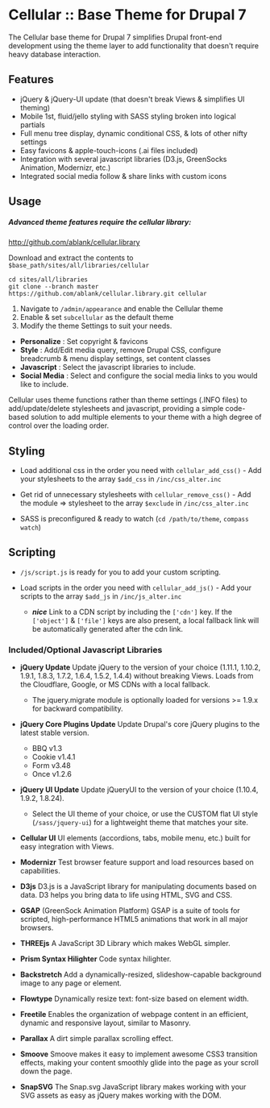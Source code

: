 # Cellular :: Base Theme for Drupal 7

The Cellular base theme for Drupal 7 simplifies Drupal front-end development
 using the theme layer to add functionality that doesn't require heavy
 database interaction.

## Features

* jQuery & jQuery-UI update (that doesn't break Views & simplifies UI theming)
* Mobile 1st, fluid/jello styling with SASS styling broken into logical partials
* Full menu tree display, dynamic conditional CSS, & lots of other nifty
settings
* Easy favicons & apple-touch-icons (.ai files included)
* Integration with several javascript libraries (D3.js, GreenSocks Animation,
 Modernizr, etc.)
* Integrated social media follow & share links with custom icons

## Usage

##### Advanced theme features require the cellular library:
http://github.com/ablank/cellular.library

Download and extract the contents to `$base_path/sites/all/libraries/cellular`
```
cd sites/all/libraries
git clone --branch master https://github.com/ablank/cellular.library.git cellular
```

1. Navigate to `/admin/appearance` and enable the Cellular theme
2. Enable & set `subcellular` as the default theme
3. Modify the theme Settings to suit your needs.
  * __Personalize__ : Set copyright & favicons
  * __Style__ : Add/Edit media query, remove Drupal CSS,
  configure breadcrumb & menu display settings, set content classes
  * __Javascript__ : Select the javascript libraries to include.
  * __Social Media__ : Select and configure the social media links to you
  would like to include.

Cellular uses theme functions rather than theme settings (.INFO files) to
add/update/delete stylesheets and javascript, providing a simple code-based
solution to add multiple elements to your theme with a high degree of control
 over the loading order.

## Styling

* Load additional css in the order you need with `cellular_add_css()` - Add
your stylesheets to the array `$add_css` in `/inc/css_alter.inc`

* Get rid of unnecessary stylesheets with `cellular_remove_css()` - Add the
module => stylesheet to the array `$exclude` in `/inc/css_alter.inc`

* SASS is preconfigured & ready to watch (`cd /path/to/theme`, `compass watch`)

## Scripting

* `/js/script.js` is ready for you to add your custom scripting.

* Load scripts in the order you need with `cellular_add_js()` - Add your
scripts to the array `$add_js` in `/inc/js_alter.inc`
  * ***nice*** Link to a CDN script by including the `['cdn']` key. If the
  `['object']` & `['file']` keys are also present, a local fallback link will
   be automatically generated after the cdn link.

### Included/Optional Javascript Libraries

* __jQuery Update__
Update jQuery to the version of your choice (1.11.1, 1.10.2, 1.9.1, 1.8.3,
1.7.2, 1.6.4, 1.5.2, 1.4.4) without breaking Views. Loads from the
Cloudflare, Google, or MS CDNs with a local fallback.
  * The jquery.migrate module is optionally loaded for versions >= 1.9.x
  for backward compatibility.

* __jQuery Core Plugins Update__
Update Drupal's core jQuery plugins to the latest stable version.
  * BBQ v1.3
  * Cookie v1.4.1
  * Form v3.48
  * Once v1.2.6

* __jQuery UI Update__
Update jQueryUI to the version of your choice (1.10.4, 1.9.2, 1.8.24).
  * Select the UI theme of your choice, or use the CUSTOM flat UI style
  (`/sass/jquery-ui`) for a lightweight theme that matches your site.

* __Cellular UI__
UI elements (accordions, tabs, mobile menu, etc.) built for easy integration
with Views.

* __Modernizr__
Test browser feature support and load resources based on capabilities.

* __D3js__
D3.js is a JavaScript library for manipulating documents based on data. D3
helps you bring data to life using HTML, SVG and CSS.

* __GSAP__ (GreenSock Animation Platform)
GSAP is a suite of tools for scripted, high-performance HTML5 animations that
 work in all major browsers.

* __THREEjs__
A JavaScript 3D Library which makes WebGL simpler.

* __Prism Syntax Hilighter__
Code syntax hilighter.

* __Backstretch__
Add a dynamically-resized, slideshow-capable background image to any page or element.

* __Flowtype__
Dynamically resize text: font-size based on element width.

* __Freetile__
Enables the organization of webpage content in an efficient, dynamic and responsive layout, similar to Masonry.

* __Parallax__
A dirt simple parallax scrolling effect.

* __Smoove__
Smoove makes it easy to implement awesome CSS3 transition effects,
making your content smoothly glide into the page as your scroll down the page.

* __SnapSVG__
The Snap.svg JavaScript library makes working with your SVG assets as easy as jQuery makes working with the DOM.
